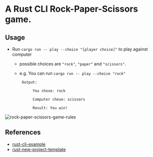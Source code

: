 # A Rust CLI Rock-Paper-Scissors game.

## Usage
- Run `cargo run -- play --choice "[player choice]"` to play against computer
    - possible choices are `"rock"`, `"paper"` and `"scissors"`.
    - e.g. You can run `cargo run -- play --choice "rock"`
           
           Output:
                
                You chose: rock
                
                Computer chose: scissors

                Result: You win!
                
![rock-paper-scissors-game-rules](https://andygrunwald.com/images/posts/playing-rock-paper-scissors-with-500-people/rock-paper-scissors-game-rules.png)
## References

* [rust-cli-example](https://github.com/nogibjj/hello-rust)
* [rust-new-project-template](https://github.com/noahgift/rust-new-project-template)
